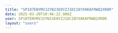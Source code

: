 ```yaml
---
title: "SP107ENYMVJ2YN23E0YZJ1DC28YX0KAFRWQ2XR0R"
date: 2025-03-20T10:46:22.986Z
user: SP107ENYMVJ2YN23E0YZJ1DC28YX0KAFRWQ2XR0R
layout: "users"
---
```

    